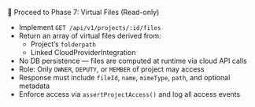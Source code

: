 🔧 Proceed to Phase 7: Virtual Files (Read-only)

- Implement `GET /api/v1/projects/:id/files`
- Return an array of virtual files derived from:
  - Project’s `folderpath`
  - Linked CloudProviderIntegration
- No DB persistence — files are computed at runtime via cloud API calls
- Role: Only `OWNER`, `DEPUTY`, or `MEMBER` of project may access
- Response must include `fileId`, `name`, `mimeType`, `path`, and optional metadata
- Enforce access via `assertProjectAccess()` and log all access events

